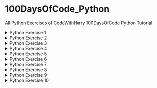 # 100DaysOfCode_Python
All Python Exercises of CodeWithHarry 100DaysOfCode Python Tutorial
<details>
    <summary>Python Exercise 1</summary>
  <br>
  Exercise : Take two inputs from the user and print values after applying all the airthmetic functions.
  <br><br>
  
Output Should be like this:
```
enter first number :4
enter second number : 8
addition of given two numbers is  12
diffrence of given two numbers is  -4
by multiplying given two number we get  32
by dividing the given two number we get  0.5
```

Solution : [Click here](https://github.com/mistabaaz/100DaysOfCode_Python/blob/main/ex1_calculator.py)
 
---
  
</details>

<details>
    <summary>Python Exercise 2</summary>
  <br>
  Exercise : Greet the user according to the day.For example if it is morning then your program should greet with "Good Morning Sir!" and if it is noon then "Good Afternoon Sir!" and so on. Without asking time from the user.
  <br><br>
  
Output Should be like this:
    
```
Good Evening Sir!
```

Solution : [Click here](https://github.com/mistabaaz/100DaysOfCode_Python/blob/main/ex2_good_morning_sir.py)
 
---
  
</details>

<details>
    <summary>Python Exercise 3</summary>
  <br>
  Exercise : Make a quiz like KBC(Kaun Banega Crorepati).Display all the questions and 4 options.100 rupees will be given for 1 correct answer and a penalty of 100 rupees for 1 wrong answer.Display the results after end of the qestions.
  <br><br>
  
Output Should be like this:
    
```
          Question Number 1

What is the Capital of India?
1.Chandigrah
2.Gujrat
3.Delhi
4.Haryana

Note: Enter only option like 1/2/3/4
Choose the correct option: 3

Horray! You have chosen the right answer: 3.Delhi
You win 100 rupees.

          Question Number 2

When Haryana was separated from Punjab?
1.In 1857
2.In 1947
3.In 2010
4.In 1991

Note: Enter only option like 1/2/3/4
Choose the correct option: 3

Oops! You chosen the wrong answer.
Correct Answer is: 4.In 1991
You Lose 100 rupees.

Now it's time to check your results!
You have given 1 right answers in total and 1 wrong answers.
Therefore

You Lose total of 0 rupees
```
<br>
Hint: You may use a list for storing questions and answers.
    <br><br>
    
Solution : [Click here](https://github.com/mistabaaz/100DaysOfCode_Python/blob/main/ex3_kbc.py)
 
---
  
</details>

<details>
    <summary>Python Exercise 4</summary>
  <br>
  Exercise : Make a program to encode & decode user's text messages.
  <br><br>
  
Output Should be like this:
    
```
***************Main Menu***************
1.Encode the message
2.Decode the message
3.Exit

Choose the Correct Option(1/2/3...): 1

Enter A Text Message: hello whats'up

Your message will be Encoded soon...
Encoded message is here: 
oXsellohqr[ AF^hats'upweQT 


***************Main Menu***************
1.Encode the message
2.Decode the message
3.Exit

Choose the Correct Option(1/2/3...): 2

Enter Encoded Text Message: oXsellohqr[ AF^hats'upweQT

Your message will be Decoded soon...
Your Decoded message is here: 
hello whats'up 


***************Main Menu***************
1.Encode the message
2.Decode the message
3.Exit

Choose the Correct Option(1/2/3...): 3

You will be exiting soon...
```
    
Methods to Encode a single word:
- if word length is less than 3 then reverse the word (i.e ok --> ko)
- otherwise put first letter of the word into last (and remover it from the beginning i.e hello-->elloh)
- then add random three letters in the begining as well as ending (i.e elloh-->kidellohmin)

    <br>
    
Methods to Decode a single word:
- check if the length of the word is less than 3 if yes then reverse the word (i.e ko-->ok)
- otherewise remove 3 letters of the word from both the beginning and ending (i.e kidellohmin --> elloh)
- after that put the last letter of the word to the beginning (i.e elloh --> hello)

Solution : [Click here](https://github.com/mistabaaz/100DaysOfCode_Python/blob/main/ex4_secret_language.py)
 
---
  
</details>


<details>
    <summary>Python Exercise 5</summary>
  <br>
  Exercise : Let's Make classic game named Snake,Water and gun. Simmilar to Rock,Paper and Secior.
  <br><br>
  
Output Should be like this:
    
```
************************* A simple game with computer **************************

First turn is yours
0 for snake,1 for water,2 for gun,3 for exit
Choose from above options: 0

Computer chooses Gun
Therefore : Computer Wins

First turn is yours
0 for snake,1 for water,2 for gun,3 for exit
Choose from above options: 0

Computer chooses Snake
Therefore : A draw!!! try again..

First turn is yours
0 for snake,1 for water,2 for gun,3 for exit
Choose from above options: 3

Okay!,exiting after showing final results.
The final winner is Computer.
```

Solution : [Click here](https://github.com/mistabaaz/100DaysOfCode_Python/blob/main/ex5_snake_water_gun.py)
 
---
  
</details>

<details>
    <summary>Python Exercise 6</summary>
  <br>
  Exercise : The General Library. Make a software having 2 or 3 working functions like (i) no_of_books() (ii) avalible_books_name() like this try to make a working library . You can also add a request feature in library so that a user can add his required books. But all this have to be done using Classes.
  <br><br>
  
Output Should be like this:
    
```
===============The General Library================


1.Display The Books present in Library
2.Request a Book
3.Get the Number of Availible Books
4.Exit

Enter a choice (1,2,3...): 1


        1.The Great Show
        2.The Squirrl
        3.An Amazing Creature

```

Solution : [Click here](https://github.com/mistabaaz/100DaysOfCode_Python/blob/main/ex6_the_general_library.py)
 
---
  
</details>

<details>
    <summary>Python Exercise 7</summary>
  <br>
  Exercise : Make a software to organise your folders. Move the files according to their extension using os module.
  <br><br>
    
Output Should be like this:
    
```
Current Working directory is C:\Users\Admin\Documents\Documents\Python\excercise
press enter if the you want to work on current folder
Enter the path of the folder:
====================Main Menu=====================

1.Backup the names of files
2.Restore the names of files
3.Clear the clutter by renaming
4.Exit

Choose the option from above list: 4
```

Solution : [Click here](https://github.com/mistabaaz/100DaysOfCode_Python/blob/main/ex7_clear_the_clutter.py)
 
---
  
</details>


<details>
    <summary>Python Exercise 8</summary>
  <br>
  Exercise : Make a program to merge multiple pdfs into one pdf. You may use pypdf module. IF you want to add more functoinallites you are welcome.Merge the pdf according to alphabet sorting.
  <br><br>
    
Output Should be like this:
    
```
Current Working directory is C:\Users\Admin\Documents\Documents\Python\excercise
press enter if the you want to work on current folder
Enter the path of the folder:
====================Main Menu=====================

1.PDF files in current folder
2.Merge the all PDFs present in current folder
3.Change the current folder
4.Exit

Choose the option from above list: 4
```

Solution : [Click here](https://github.com/mistabaaz/100DaysOfCode_Python/blob/main/ex8_merge_the_pdf.py)
 
---
  
</details>


<details>
    <summary>Python Exercise 9</summary>
  <br>
  Exercise : Make a list of user names.And use "pywin32" module to speak the user name.You may use any other module for other opreating system as its only works with windows.Or you can also make greeting program which greet the user with name and time respectively.
  <br><br>
  
Output Should be like this:
    
```
"Shoutout to Name"
```

Solution : [Click here](https://github.com/mistabaaz/100DaysOfCode_Python/blob/main/ex9_shoutout_to_everyone.py)
 
---
  
</details>

<details>
    <summary>Python Exercise 10</summary>
  <br>
  Exercise : Try to make the News fetching app.you may use requests module to get news from newsapi.Your program should display random newses to users.Or add functionality to let users choose the category of news.
  <br><br>
  
Output Should be like this:
    
```
::::::::::::::Welcome to NewsStation::::::::::::::
1.for random news
2.To generate news acc to category
3.exit
```

Solution : [Click here](https://github.com/mistabaaz/100DaysOfCode_Python/blob/main/ex10_news_app.py)
 
---
  
</details>
